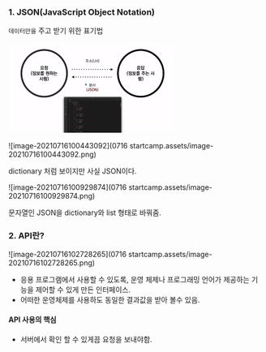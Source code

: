 

### 1. JSON(JavaScript Object Notation)

`데이터만을` 주고 받기 위한 표기법



<img src="0716 startcamp.assets/image-20210716100146494.png" alt="image-20210716100146494" style="zoom:50%;" />



![image-20210716100443092](0716 startcamp.assets/image-20210716100443092.png)

dictionary 처럼 보이지만 사실 JSON이다.



![image-20210716100929874](0716 startcamp.assets/image-20210716100929874.png)

문자열인 JSON을 dictionary와 list 형태로 바꿔줌.



### 2. API란?

![image-20210716102728265](0716 startcamp.assets/image-20210716102728265.png)

* 응용 프로그램에서 사용할 수 있도록, 운영 체제나 프로그래밍 언어가 제공하는 기능을 제어할 수 있게 만든 인터페이스. 
* 어떠한 운영체제를 사용하도 동일한 결과값을 받아 볼수 있음.



#### API 사용의 핵심

* 서버에서 확인 할 수 있게끔 요청을 보내야함.

  